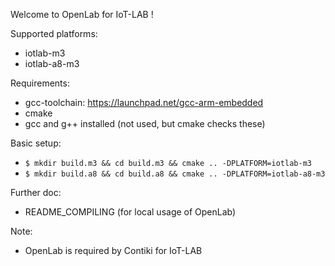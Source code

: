Welcome to OpenLab for IoT-LAB !

Supported platforms:
- iotlab-m3
- iotlab-a8-m3

Requirements:
- gcc-toolchain: https://launchpad.net/gcc-arm-embedded
- cmake
- gcc and g++ installed (not used, but cmake checks these)

Basic setup:
- ``$ mkdir build.m3 && cd build.m3 && cmake .. -DPLATFORM=iotlab-m3 ``
- ``$ mkdir build.a8 && cd build.a8 && cmake .. -DPLATFORM=iotlab-a8-m3 ``

Further doc:
- README_COMPILING (for local usage of OpenLab)

Note:
- OpenLab is required by Contiki for IoT-LAB
